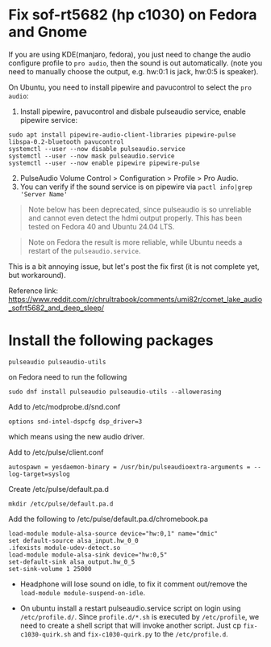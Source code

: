 # Fix sof-rt5682 (hp c1030) on Fedora and Gnome

If you are using KDE(manjaro, fedora), you just need to change the audio configure profile to `pro audio`, then the sound is out automatically. (note you need to manually choose the output, e.g. hw:0:1 is jack, hw:0:5 is speaker).

On Ubuntu, you need to install pipewire and pavucontrol to select the `pro audio`:
1. Install pipewire, pavucontrol and disbale pulseaudio service, enable pipewire service:
```
sudo apt install pipewire-audio-client-libraries pipewire-pulse libspa-0.2-bluetooth pavucontrol
systemctl --user --now disable pulseaudio.service
systemctl --user --now mask pulseaudio.service
systemctl --user --now enable pipewire pipewire-pulse
```
2. PulseAudio Volume Control > Configuration > Profile > Pro Audio.
3. You can verify if the sound service is on pipewire via `pactl info|grep 'Server Name'`



> Note below has been deprecated, since pulseaudio is so unreliable and cannot even detect the hdmi output properly. 
This has been tested on Fedora 40 and Ubuntu 24.04 LTS.

> Note on Fedora the result is more reliable, while Ubuntu needs a restart of the `pulseaudio.service`.

This is a bit annoying issue, but let's post the fix first (it is not complete yet, but workaround).

Reference link: https://www.reddit.com/r/chrultrabook/comments/umi82r/comet_lake_audio_sofrt5682_and_deep_sleep/

# Install the following packages
```
pulseaudio pulseaudio-utils
```
on Fedora need to run the following
```
sudo dnf install pulseaudio pulseaudio-utils --allowerasing
```
Add to /etc/modprobe.d/snd.conf
```
options snd-intel-dspcfg dsp_driver=3
```
which means using the new audio driver.

Add to /etc/pulse/client.conf
```
autospawn = yesdaemon-binary = /usr/bin/pulseaudioextra-arguments = --log-target=syslog
```
 Create /etc/pulse/default.pa.d
```
mkdir /etc/pulse/default.pa.d
```
Add the following to /etc/pulse/default.pa.d/chromebook.pa
```
load-module module-alsa-source device="hw:0,1" name="dmic"
set default-source alsa_input.hw_0_0
.ifexists module-udev-detect.so
load-module module-alsa-sink device="hw:0,5"
set-default-sink alsa_output.hw_0_5
set-sink-volume 1 25000
```

- Headphone will lose sound on idle, to fix it comment out/remove the `load-module module-suspend-on-idle`. 

- On ubuntu install a restart pulseaudio.service script on login using `/etc/profile.d/`. Since `profile.d/*.sh` is executed by `/etc/profile`, we need to create a shell script that will invoke another script. Just cp `fix-c1030-quirk.sh` and `fix-c1030-quirk.py` to the `/etc/profile.d`.